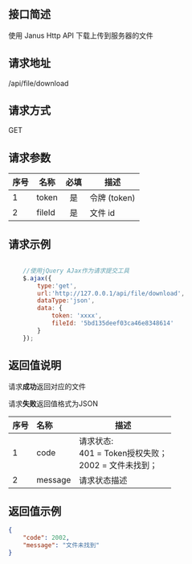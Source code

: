 ## 接口简述

使用 Janus Http API 下载上传到服务器的文件

## 请求地址

/api/file/download

## 请求方式

GET

## 请求参数

序号|名称 | 必填 | 描述
--------- |--------- | :------: | -------------------------------------------------------------
1|token     | 是 | 令牌 (token)
2|fileId      | 是 | 文件 id

## 请求示例

``` JavaScript
    
    //使用jQuery AJax作为请求提交工具
    $.ajax({
        type:'get',
        url:'http://127.0.0.1/api/file/download',
        dataType:'json',
        data: {
            token: 'xxxx',
            fileId: '5bd135deef03ca46e8348614'
        }
    });

```

## 返回值说明

请求**成功**返回对应的文件

请求**失败**返回值格式为JSON

序号|名称  | 描述
--------- | :------ | -------------------------------------------------------------
1|code     | 请求状态:<br/>401 = Token授权失败；<br/> 2002 =  文件未找到；<br/>
2|message  |  请求状态描述

## 返回值示例

``` JSON
{
    "code": 2002,
    "message": "文件未找到"
}
```
